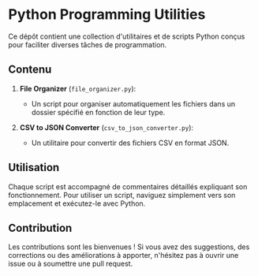 # Python Programming Utilities

Ce dépôt contient une collection d'utilitaires et de scripts Python conçus pour faciliter diverses tâches de programmation.

## Contenu

1. **File Organizer** (`file_organizer.py`): 
   - Un script pour organiser automatiquement les fichiers dans un dossier spécifié en fonction de leur type.

2. **CSV to JSON Converter** (`csv_to_json_converter.py`): 
   - Un utilitaire pour convertir des fichiers CSV en format JSON.

## Utilisation

Chaque script est accompagné de commentaires détaillés expliquant son fonctionnement. Pour utiliser un script, naviguez simplement vers son emplacement et exécutez-le avec Python.

## Contribution

Les contributions sont les bienvenues ! Si vous avez des suggestions, des corrections ou des améliorations à apporter, n'hésitez pas à ouvrir une issue ou à soumettre une pull request.